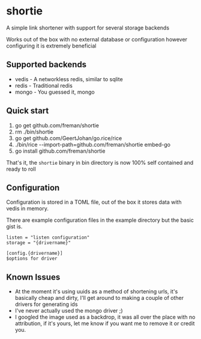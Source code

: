 # shortie

A simple link shortener with support for several storage backends

Works out of the box with no external database or configuration however configuring it is extremely beneficial

## Supported backends

 * vedis - A networkless redis, similar to sqlite
 * redis - Traditional redis
 * mongo - You guessed it, mongo

## Quick start

 1. go get github.com/freman/shortie
 2. rm ./bin/shortie
 3. go get github.com/GeertJohan/go.rice/rice
 4. ./bin/rice --import-path=github.com/freman/shortie embed-go
 5. go install github.com/freman/shortie

That's it, the `shortie` binary in bin directory is now 100% self contained and ready to roll

## Configuration

Configuration is stored in a TOML file, out of the box it stores data with vedis in memory.

There are example configuration files in the example directory but the basic gist is.

	listen = "listen configuration"
	storage = "{drivername}"

	[config.{drivername}]
	$options for driver

## Known Issues

 * At the moment it's using uuids as a method of shortening urls, it's basically cheap and dirty, I'll get around to making a couple of other drivers for generating ids
 * I've never actually used the mongo driver ;)
 * I googled the image used as a backdrop, it was all over the place with no attribution, if it's yours, let me know if you want me to remove it or credit you.

